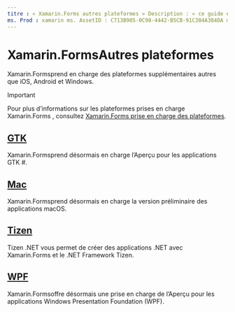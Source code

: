 ```yaml
---
titre : « Xamarin.Forms autres plateformes » Description : « ce guide explique les plateformes supplémentaires prises en charge par Xamarin.Forms . »
ms. Prod : xamarin ms. AssetID : C713B905-0C98-4442-B5CB-91C384A384DA ms. Technology : xamarin-Forms Author : davidbritch ms. Author : dabritch ms. Date : 10/04/2019 No-Loc : [ Xamarin.Forms , Xamarin.Essentials ]
---
```


# <a name="xamarinforms-other-platforms"></a>Xamarin.FormsAutres plateformes

Xamarin.Formsprend en charge des plateformes supplémentaires autres que iOS, Android et Windows.

> [!IMPORTANT]
> Pour plus d’informations sur les plateformes prises en charge Xamarin.Forms , consultez [ Xamarin.Forms prise en charge des plateformes](https://github.com/xamarin/Xamarin.Forms/wiki/Platform-Support).

## <a name="gtk"></a>[GTK](gtk.md)

Xamarin.Formsprend désormais en charge l’Aperçu pour les applications GTK #.

## <a name="mac"></a>[Mac](mac.md)

Xamarin.Formsprend désormais en charge la version préliminaire des applications macOS.

## <a name="tizen"></a>[Tizen](tizen.md)

Tizen .NET vous permet de créer des applications .NET avec Xamarin.Forms et le .NET Framework Tizen.

## <a name="wpf"></a>[WPF](wpf.md)

Xamarin.Formsoffre désormais une prise en charge de l’Aperçu pour les applications Windows Presentation Foundation (WPF).

